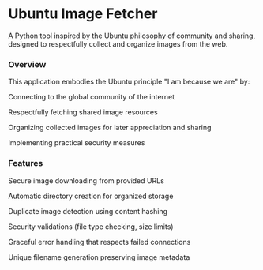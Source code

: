 # Ubuntu Image Fetcher
A Python tool inspired by the Ubuntu philosophy of community and sharing, designed to respectfully collect and organize images from the web.

### Overview
This application embodies the Ubuntu principle "I am because we are" by:

Connecting to the global community of the internet

Respectfully fetching shared image resources

Organizing collected images for later appreciation and sharing

Implementing practical security measures

### Features
Secure image downloading from provided URLs

Automatic directory creation for organized storage

Duplicate image detection using content hashing

Security validations (file type checking, size limits)

Graceful error handling that respects failed connections

Unique filename generation preserving image metadata

